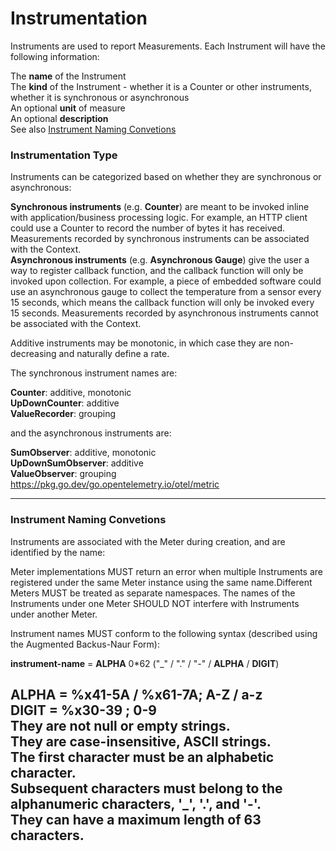 # Instrumentation
Instruments are used to report Measurements. Each Instrument will have the following information:

The **name** of the Instrument \
The **kind** of the Instrument - whether it is a Counter or other instruments, whether it is synchronous or asynchronous \
An optional **unit** of measure\
An optional **description** \
See also [Instrument Naming Convetions](#instrument-naming-convetions)

### Instrumentation Type
Instruments can be categorized based on whether they are synchronous or asynchronous:

**Synchronous instruments** (e.g. **Counter**) are meant to be invoked inline with application/business processing logic. For example, an HTTP client could use a Counter to record the number of bytes it has received. Measurements recorded by synchronous instruments can be associated with the Context.\
**Asynchronous instruments** (e.g. **Asynchronous Gauge**) give the user a way to register callback function, and the callback function will only be invoked upon collection. For example, a piece of embedded software could use an asynchronous gauge to collect the temperature from a sensor every 15 seconds, which means the callback function will only be invoked every 15 seconds. Measurements recorded by asynchronous instruments cannot be associated with the Context.

Additive instruments may be monotonic, in which case they are non-decreasing and naturally define a rate.

The synchronous instrument names are:

**Counter**:           additive, monotonic \
**UpDownCounter**:     additive \
**ValueRecorder**:     grouping

and the asynchronous instruments are:

**SumObserver**:       additive, monotonic \
**UpDownSumObserver**: additive \
**ValueObserver**:     grouping \
https://pkg.go.dev/go.opentelemetry.io/otel/metric

---
### Instrument Naming Convetions
Instruments are associated with the Meter during creation, and are identified by the name:

Meter implementations MUST return an error when multiple Instruments are registered under
the same Meter instance using the same name.Different Meters MUST be treated as separate namespaces.
The names of the Instruments under one Meter SHOULD NOT interfere with Instruments under another Meter.

Instrument names MUST conform to the following syntax (described using the Augmented Backus-Naur Form):

**instrument-name** = **ALPHA** 0*62 ("_" / "." / "-" / **ALPHA** / **DIGIT**)

**ALPHA** = %x41-5A / %x61-7A; A-Z / a-z \
**DIGIT** = %x30-39 ; 0-9 \
They are not null or empty strings. \
They are case-insensitive, ASCII strings. \
The first character must be an alphabetic character. \
Subsequent characters must belong to the alphanumeric characters, '_', '.', and '-'. \
They can have a maximum length of 63 characters.
---